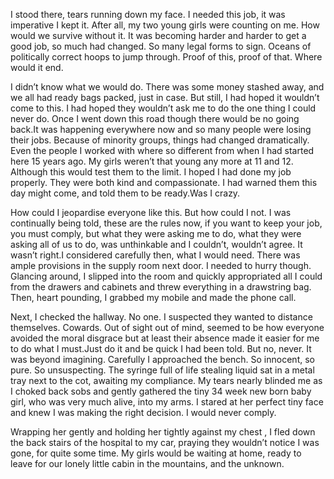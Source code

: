 I stood there, tears running down my face. I needed this job, it was imperative I kept it. After all, my two young girls were counting on me. How would we survive without it. It was becoming harder and harder to get a good job, so much had changed. So many legal forms to sign. Oceans of politically correct hoops to jump through. Proof of this, proof of that. Where would it end.

I didn’t know what we would do. There was some money stashed away, and we all had ready bags packed, just in case. But still, I had hoped it wouldn’t come to this. I had hoped they wouldn’t ask me to do the one thing I could never do. Once I went down this road though there would be no going back.It was happening everywhere now and so many people were losing their jobs. Because of minority groups, things had changed dramatically. Even the people I worked with where so different from when I had started here 15 years ago. My girls weren’t that young any more at 11 and 12. Although this would test them to the limit. I hoped I had done my job properly. They were both kind and compassionate. I had warned them this day might come, and told them to be ready.Was I crazy.

How could I jeopardise everyone like this. But how could I not. I was continually being told, these are the rules now, if you want to keep your job, you must comply, but what they were asking me to do, what they were asking all of us to do, was unthinkable and I couldn’t, wouldn’t agree. It wasn’t right.I considered carefully then, what I would need. There was ample provisions in the supply room next door. I needed to hurry though. Glancing around, I slipped into the room and quickly appropriated all I could from the drawers and cabinets and threw everything in a drawstring bag. Then, heart pounding, I grabbed my mobile and made the phone call.

Next, I checked the hallway. No one. I suspected they wanted to distance themselves. Cowards. Out of sight out of mind, seemed to be how everyone avoided the moral disgrace but at least their absence made it easier for me to do what I must.Just do it and be quick I had been told. But no, never. It was beyond imagining. Carefully I approached the bench. So innocent, so pure. So unsuspecting. The syringe full of life stealing liquid sat in a metal tray next to the cot, awaiting my compliance. My tears nearly blinded me as I choked back sobs and gently gathered the tiny 34 week new born baby girl, who was very much alive, into my arms. I stared at her perfect tiny face and knew I was making the right decision. I would never comply.

Wrapping her gently and holding her tightly against my chest , I fled down the back stairs of the hospital to my car, praying they wouldn’t notice I was gone, for quite some time. My girls would be waiting at home, ready to leave for our lonely little cabin in the mountains, and the unknown.